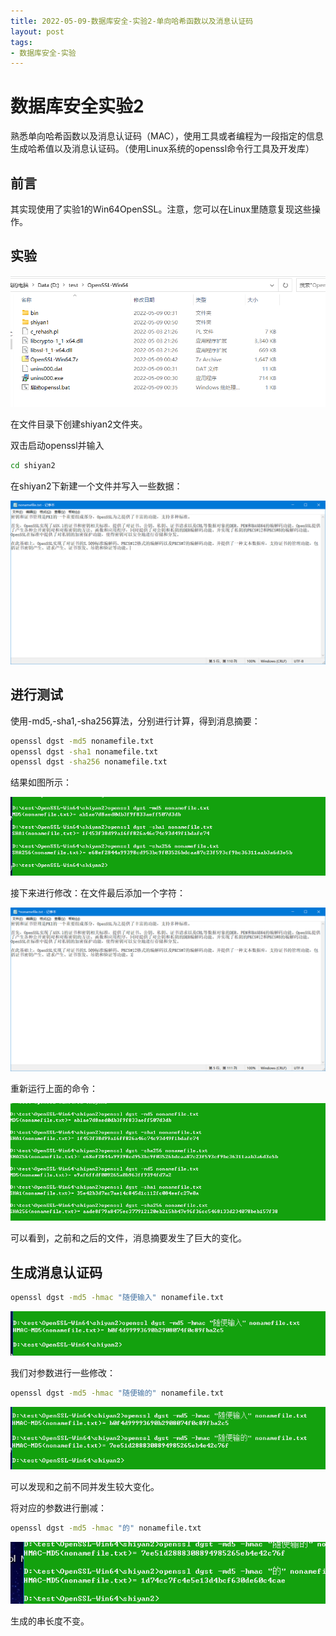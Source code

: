 ```yaml
---
title: 2022-05-09-数据库安全-实验2-单向哈希函数以及消息认证码
layout: post
tags: 
- 数据库安全-实验
---
```


# 数据库安全实验2

熟悉单向哈希函数以及消息认证码（MAC），使用工具或者编程为一段指定的信息生成哈希值以及消息认证码。（使用Linux系统的openssl命令行工具及开发库）

## 前言

其实现使用了实验1的Win64OpenSSL。注意，您可以在Linux里随意复现这些操作。

## 实验

![image-20220509005257122](../../src/assets/img/image-20220509005257122.png)

在文件目录下创建shiyan2文件夹。

双击启动openssl并输入

```bash
cd shiyan2
```

在shiyan2下新建一个文件并写入一些数据：

![image-20220509005503913](../../src/assets/img/image-20220509005503913.png)

## 进行测试

使用-md5,-sha1,-sha256算法，分别进行计算，得到消息摘要：

```bash
openssl dgst -md5 nonamefile.txt
openssl dgst -sha1 nonamefile.txt
openssl dgst -sha256 nonamefile.txt
```

结果如图所示：

![image-20220509005631352](../../src/assets/img/image-20220509005631352.png)

接下来进行修改：在文件最后添加一个字符：

![image-20220509005652335](../../src/assets/img/image-20220509005652335-16520290126041.png)

重新运行上面的命令：

![image-20220509005720029](../../src/assets/img/image-20220509005720029.png)

可以看到，之前和之后的文件，消息摘要发生了巨大的变化。

## 生成消息认证码

```bash
openssl dgst -md5 -hmac "随便输入" nonamefile.txt
```

![image-20220509005824426](../../src/assets/img/image-20220509005824426.png)

我们对参数进行一些修改：

```bash
openssl dgst -md5 -hmac "随便输的" nonamefile.txt
```

![image-20220509005853303](../../src/assets/img/image-20220509005853303.png)

可以发现和之前不同并发生较大变化。

将对应的参数进行删减：

```bash
openssl dgst -md5 -hmac "的" nonamefile.txt
```

![image-20220509005924795](../../src/assets/img/image-20220509005924795.png)

生成的串长度不变。